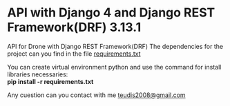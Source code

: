 # API with Django 4 and Django REST Framework(DRF) 3.13.1 

API for Drone with Django REST Framework(DRF)
The dependencies for the project can you find in the file  <a href="https://github.com/teudis/APIDjango/blob/main/requirements.txt"> requirements.txt <a/>

You can create virtual environment python and use the command for install libraries necessaries:<br>
<strong> pip install -r requirements.txt </strong>

Any cuestion can you contact with me teudis2008@gmail.com